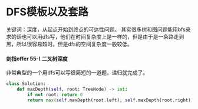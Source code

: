 # DFS模板以及套路
关键词：深度，从起点开始到终点的可达性问题。
其实很多树和图问题能用bfs来求的话也可以用dfs写，他们在时间复杂度上是一样的，但是由于是一条路走到黑，所以很容易超时。但是dfs的空间复杂度一般较低。  

#### 剑指offer 55-I.二叉树深度
非常典型的一个用dfs可以写很简短的一道题，递归就完成了。
```python
class Solution:
    def maxDepth(self, root: TreeNode) -> int:
        if not root: return 0
        return max(self.maxDepth(root.left), self.maxDepth(root.right)) + 1
```
